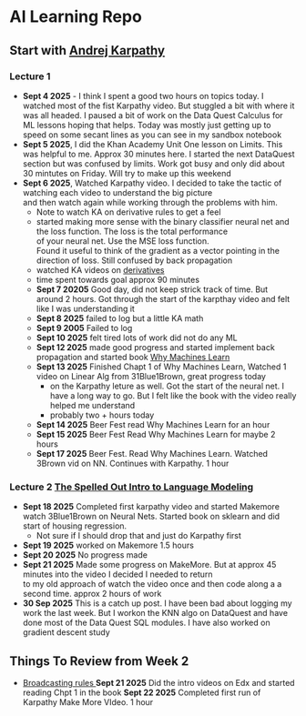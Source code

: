 # AI Learning Repo

## Start with [Andrej Karpathy](https://karpathy.ai/zero-to-hero.html)


### Lecture 1
- __Sept 4 2025__ - I think I spent a good two hours on topics today. I watched most of the fist Karpathy video. But stuggled a bit with where it was all headed.  I paused a bit of work on the Data Quest Calculus for ML lessons hoping that helps. Today was mostly just getting up to speed on some secant lines as you can see in my sandbox notebook
- __Sept 5 2025__, I did the Khan Academy Unit One lesson on Limits. This was helpful to me. Approx 30 minutes here. I started the next DataQuest section but was confused by limits. Work got busy and only did about 30 mintutes on Friday. Will try to make up this weekend
- __Sept 6 2025__, Watched Karpathy video. I decided to take the tactic of watching each video to understand the big picture  
and then watch again while working through the problems with him.
  - Note to watch KA on derivative rules to get a feel
  - started making more sense with the binary classifier neural net and the loss function.  The loss is the total performance  
  of your neural net. Use the MSE loss function.  
  Found it useful to think of the gradient as a vector pointing in the direction of loss. Still confused by back propagation  
  - watched KA videos on [derivatives](https://www.khanacademy.org/math/ap-calculus-ab/ab-differentiation-1-new/ab-2-2/v/alternate-form-of-the-derivative)
  - time spent towards goal approx 90 minutes
  - __Sept 7 20205__ Good day, did not keep strick track of time. But around 2 hours. Got through the start of the karpthay video and felt like I was understanding it
  - __Sept 8 2025__ failed to log but a little KA math
  - __Sept 9 2005__ Failed to log
  - __Sept 10 2025__  felt tired lots of work did not do any ML
  - __Sept 12 2025__ made good progress and started implement back propagation and started book [Why Machines Learn](https://www.amazon.com/dp/0593185749?psc=1&smid=ATVPDKIKX0DER&ref_=chk_typ_imgToDp)  
  - __Sept 13 2025__ Finished Chapt 1 of Why Machines Learn, Watched 1 video on Linear Alg from 31Blue1Brown, great progress today  
    - on the Karpathy leture as well. Got the start of the neural net. I have a long way to go. But I felt like the book with the video really helped me understand
    - probably two + hours today 
  - __Sept 14 2025__ Beer Fest read Why Machines Learn for an hour
  - __Sept 15 2025__ Beer Fest Read Why Machines Learn for maybe 2 hours
  - __Sept 17 2025__ Beer Fest. Read Why Machines Learn. Watched 3Brown vid on NN. Continues with Karpathy. 1 hour

### Lecture 2 [The Spelled Out Intro to Language Modeling](https://www.youtube.com/watch?v=PaCmpygFfXo&list=PLAqhIrjkxbuWI23v9cThsA9GvCAUhRvKZ&index=2&t=12s)  
  - __Sept 18 2025__ Completed first karpathy video and started Makemore watch 3Blue1Brown on Neural Nets. Started book on sklearn and did start of housing regression.  
    - Not sure if I should drop that and just do Karpathy first 
  - __Sept 19 2025__ worked on Makemore 1.5 hours
  - __Sept 20 2025__ No progress made
  - __Sept 21 2025__ Made some progress on MakeMore. But at approx 45 minutes into the video I decided I needed to return  
     to my old approach of watch the video once and then code along a a second time. approx 2 hours of work 
  - __30 Sep 2025__ This is a catch up post. I have been bad about logging my work the last week. But I workon the KNN algo on DataQuest and have done most of the Data Quest SQL modules. I have also worked on gradient descent study 
## Things To Review from Week 2
* [Broadcasting rules ](https://docs.pytorch.org/docs/stable/notes/broadcasting.html)
__Sept 21 2025__ Did the intro videos on Edx and started reading Chpt 1 in the book
__Sept 22 2025__ Completed first run of Karpathy Make More VIdeo. 1 hour


    








         
  
